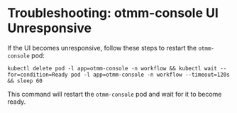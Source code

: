 # Troubleshooting: otmm-console UI Unresponsive

If the UI becomes unresponsive, follow these steps to restart the `otmm-console` pod:

```
kubectl delete pod -l app=otmm-console -n workflow && kubectl wait --for=condition=Ready pod -l app=otmm-console -n workflow --timeout=120s && sleep 60
```
This command will restart the `otmm-console` pod and wait for it to become ready.
